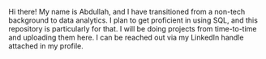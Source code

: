 Hi there! My name is Abdullah, and I have transitioned from a non-tech background to data analytics. I plan to get proficient in using SQL, and this repository is particularly for that. I will be doing projects from time-to-time and uploading them here. I can be reached out via my LinkedIn handle attached in my profile.
